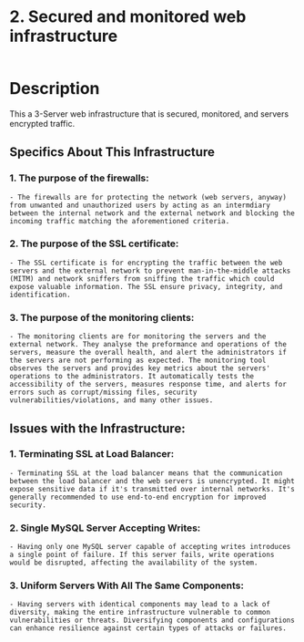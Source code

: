 # 2. Secured and monitored web infrastructure

![]()

# Description

This a 3-Server web infrastructure that is secured, monitored, and servers encrypted traffic.

## Specifics About This Infrastructure

### 1. The purpose of the firewalls:
    - The firewalls are for protecting the network (web servers, anyway) from unwanted and unauthorized users by acting as an intermdiary between the internal network and the external network and blocking the incoming traffic matching the aforementioned criteria.
### 2. The purpose of the SSL certificate:
    - The SSL certificate is for encrypting the traffic between the web servers and the external network to prevent man-in-the-middle attacks (MITM) and network sniffers from sniffing the traffic which could expose valuable information. The SSL ensure privacy, integrity, and identification.
### 3. The purpose of the monitoring clients:
    - The monitoring clients are for monitoring the servers and the external network. They analyse the preformance and operations of the servers, measure the overall health, and alert the administrators if the servers are not performing as expected. The monitoring tool observes the servers and provides key metrics about the servers' operations to the administrators. It automatically tests the accessibility of the servers, measures response time, and alerts for errors such as corrupt/missing files, security vulnerabilities/violations, and many other issues.

## Issues with the Infrastructure:

### 1. Terminating SSL at Load Balancer:
    - Terminating SSL at the load balancer means that the communication between the load balancer and the web servers is unencrypted. It might expose sensitive data if it's transmitted over internal networks. It's generally recommended to use end-to-end encryption for improved security.
### 2. Single MySQL Server Accepting Writes:
    - Having only one MySQL server capable of accepting writes introduces a single point of failure. If this server fails, write operations would be disrupted, affecting the availability of the system.
### 3. Uniform Servers With All The Same Components:
    - Having servers with identical components may lead to a lack of diversity, making the entire infrastructure vulnerable to common vulnerabilities or threats. Diversifying components and configurations can enhance resilience against certain types of attacks or failures.